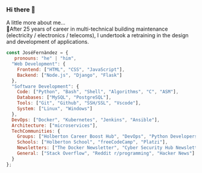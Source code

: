 ### Hi there 👋

A little more about me...  
🚀After 25 years of career in multi-technical building maintenance (electricity / electronics / telecoms), 
 I undertook a retraining in the design and development of applications.

```javascript
const JoséFernàndez = {
   pronouns: "he" | "him",
  "Web Development": {
    Frontend: ["HTML", "CSS", "JavaScript"],
    Backend: ["Node.js", "Django", "Flask"]
  },
  "Software Development": {
    Code: ["Python", "Bash", "Shell", "Algorithms", "C", "ASM"],
    Databases: ["MySQL", "PostgreSQL"],
    Tools: ["Git", "Github", "SSH/SSL", "Vscode"],
    System: ["Linux", "Windows"]
  },
  DevOps: ["Docker", "Kubernetes", "Jenkins", "Ansible"],
  Architecture: ["microservices"],
  TechCommunities: {
    Groups: ["Holberton Career Boost Hub", "DevOps", "Python Developers", "IoT-Internet of Things"],
    Schools: ["Holberton School", "freeCodeCamp", "Platzi"],
    Newsletters: ["The Docker Newsletter", "Cyber Security Hub Newsletter"],
    General: ["Stack Overflow", "Reddit r/programming", "Hacker News"]
  }
};
```
